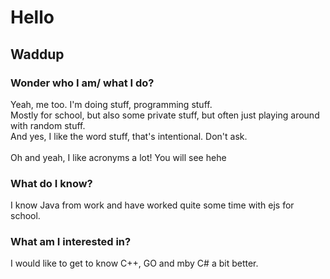 # Hello
## Waddup
### Wonder who I am/ what I do?
Yeah, me too. I'm doing stuff, programming stuff.<br>
Mostly for school, but also some private stuff, but often just playing around with random stuff.<br>
And yes, I like the word stuff, that's intentional. Don't ask.<br><br>
Oh and yeah, I like acronyms a lot! You will see hehe

### What do I know?
I know Java from work and have worked quite some time with ejs for school.

### What am I interested in?
I would like to get to know C++, GO and mby C# a bit better.
